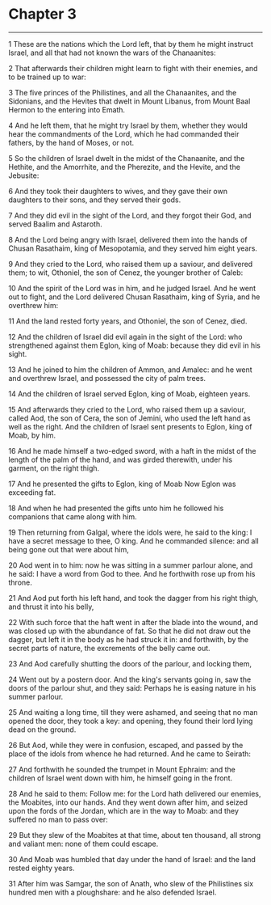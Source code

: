 # Chapter 3

***

1 These are the nations which the Lord left, that by them he might instruct Israel, and all that had not known the wars of the Chanaanites:

2 That afterwards their children might learn to fight with their enemies, and to be trained up to war:

3 The five princes of the Philistines, and all the Chanaanites, and the Sidonians, and the Hevites that dwelt in Mount Libanus, from Mount Baal Hermon to the entering into Emath.

4 And he left them, that he might try Israel by them, whether they would hear the commandments of the Lord, which he had commanded their fathers, by the hand of Moses, or not.

5 So the children of Israel dwelt in the midst of the Chanaanite, and the Hethite, and the Amorrhite, and the Pherezite, and the Hevite, and the Jebusite:

6 And they took their daughters to wives, and they gave their own daughters to their sons, and they served their gods.

7 And they did evil in the sight of the Lord, and they forgot their God, and served Baalim and Astaroth.

8 And the Lord being angry with Israel, delivered them into the hands of Chusan Rasathaim, king of Mesopotamia, and they served him eight years.

9 And they cried to the Lord, who raised them up a saviour, and delivered them; to wit, Othoniel, the son of Cenez, the younger brother of Caleb:

10 And the spirit of the Lord was in him, and he judged Israel. And he went out to fight, and the Lord delivered Chusan Rasathaim, king of Syria, and he overthrew him:

11 And the land rested forty years, and Othoniel, the son of Cenez, died.

12 And the children of Israel did evil again in the sight of the Lord: who strengthened against them Eglon, king of Moab: because they did evil in his sight.

13 And he joined to him the children of Ammon, and Amalec: and he went and overthrew Israel, and possessed the city of palm trees.

14 And the children of Israel served Eglon, king of Moab, eighteen years.

15 And afterwards they cried to the Lord, who raised them up a saviour, called Aod, the son of Cera, the son of Jemini, who used the left hand as well as the right. And the children of Israel sent presents to Eglon, king of Moab, by him.

16 And he made himself a two-edged sword, with a haft in the midst of the length of the palm of the hand, and was girded therewith, under his garment, on the right thigh.

17 And he presented the gifts to Eglon, king of Moab Now Eglon was exceeding fat.

18 And when he had presented the gifts unto him he followed his companions that came along with him.

19 Then returning from Galgal, where the idols were, he said to the king: I have a secret message to thee, O king. And he commanded silence: and all being gone out that were about him,

20 Aod went in to him: now he was sitting in a summer parlour alone, and he said: I have a word from God to thee. And he forthwith rose up from his throne.

21 And Aod put forth his left hand, and took the dagger from his right thigh, and thrust it into his belly,

22 With such force that the haft went in after the blade into the wound, and was closed up with the abundance of fat. So that he did not draw out the dagger, but left it in the body as he had struck it in: and forthwith, by the secret parts of nature, the excrements of the belly came out.

23 And Aod carefully shutting the doors of the parlour, and locking them,

24 Went out by a postern door. And the king's servants going in, saw the doors of the parlour shut, and they said: Perhaps he is easing nature in his summer parlour.

25 And waiting a long time, till they were ashamed, and seeing that no man opened the door, they took a key: and opening, they found their lord lying dead on the ground.

26 But Aod, while they were in confusion, escaped, and passed by the place of the idols from whence he had returned. And he came to Seirath:

27 And forthwith he sounded the trumpet in Mount Ephraim: and the children of Israel went down with him, he himself going in the front.

28 And he said to them: Follow me: for the Lord hath delivered our enemies, the Moabites, into our hands. And they went down after him, and seized upon the fords of the Jordan, which are in the way to Moab: and they suffered no man to pass over:

29 But they slew of the Moabites at that time, about ten thousand, all strong and valiant men: none of them could escape.

30 And Moab was humbled that day under the hand of Israel: and the land rested eighty years.

31 After him was Samgar, the son of Anath, who slew of the Philistines six hundred men with a ploughshare: and he also defended Israel.

